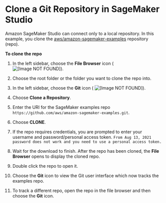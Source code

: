 # Clone a Git Repository in SageMaker Studio<a name="studio-tasks-git"></a>

Amazon SageMaker Studio can connect only to a local repository\. In this example, you clone the [aws/amazon\-sagemaker\-examples](https://github.com/aws/amazon-sagemaker-examples) repository \(repo\)\. 

**To clone the repo**

1. In the left sidebar, choose the **File Browser** icon \( ![\[Image NOT FOUND\]](http://docs.aws.amazon.com/sagemaker/latest/dg/images/icons/File_browser_squid.png)\)\.

1. Choose the root folder or the folder you want to clone the repo into\.

1. In the left sidebar, choose the **Git** icon \( ![\[Image NOT FOUND\]](http://docs.aws.amazon.com/sagemaker/latest/dg/images/icons/Git_squid.png)\)\.

1. Choose **Clone a Repository**\.

1. Enter the URI for the SageMaker examples repo `https://github.com/aws/amazon-sagemaker-examples.git`\.

1. Choose **CLONE**\.

1. If the repo requires credentials, you are prompted to enter your username and password/personal access token. `From Aug 13, 2021 password does not work and you need to use a personal access token.`

1. Wait for the download to finish\. After the repo has been cloned, the **File Browser** opens to display the cloned repo\.

1. Double click the repo to open it\.

1. Choose the **Git** icon to view the Git user interface which now tracks the examples repo\.

1. To track a different repo, open the repo in the file browser and then choose the **Git** icon\.
